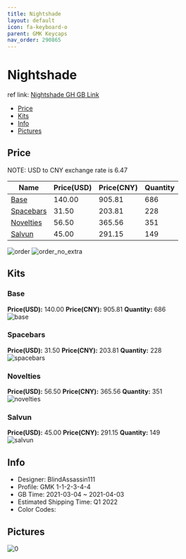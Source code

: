 ```yaml
---
title: Nightshade 
layout: default
icon: fa-keyboard-o
parent: GMK Keycaps
nav_order: 290865
---
```


# Nightshade 

ref link: [Nightshade GH GB Link](https://geekhack.org/index.php?topic=111176.0)

* [Price](#price)
* [Kits](#kits)
* [Info](#info)
* [Pictures](#pictures)

## Price

NOTE: USD to CNY exchange rate is 6.47

| Name          | Price(USD)   |  Price(CNY) | Quantity |
| ------------- | ------------ |  ---------- | -------- |
|[Base](#base)|140.00|905.81|686|
|[Spacebars](#spacebars)|31.50|203.81|228|
|[Novelties](#novelties)|56.50|365.56|351|
|[Salvun](#salvun)|45.00|291.15|149|

<img src="{{ 'assets/images/gmk-keycaps/Nightshade/order.png' | relative_url }}" alt="order" class="image featured">
<img src="{{ 'assets/images/gmk-keycaps/Nightshade/order_no_extra.png' | relative_url }}" alt="order_no_extra" class="image featured">

## Kits
### Base  
**Price(USD):** 140.00	**Price(CNY):** 905.81	**Quantity:** 686  
<img src="{{ 'assets/images/gmk-keycaps/Nightshade/kits_pics/base.png' | relative_url }}" alt="base" class="image featured">

### Spacebars  
**Price(USD):** 31.50	**Price(CNY):** 203.81	**Quantity:** 228  
<img src="{{ 'assets/images/gmk-keycaps/Nightshade/kits_pics/spacebars.png' | relative_url }}" alt="spacebars" class="image featured">

### Novelties  
**Price(USD):** 56.50	**Price(CNY):** 365.56	**Quantity:** 351  
<img src="{{ 'assets/images/gmk-keycaps/Nightshade/kits_pics/novelties.png' | relative_url }}" alt="novelties" class="image featured">

### Salvun  
**Price(USD):** 45.00	**Price(CNY):** 291.15	**Quantity:** 149  
<img src="{{ 'assets/images/gmk-keycaps/Nightshade/kits_pics/salvun.jpg' | relative_url }}" alt="salvun" class="image featured">

## Info
* Designer: BlindAssassin111  
* Profile: GMK 1-1-2-3-4-4  
* GB Time: 2021-03-04 ~ 2021-04-03  
* Estimated Shipping Time: Q1 2022  
* Color Codes:  


## Pictures  
<img src="{{ 'assets/images/gmk-keycaps/Nightshade/rendering_pics/0.jpg' | relative_url }}" alt="0" class="image featured">
